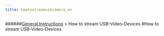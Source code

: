 ```yaml
---
title: howtostreamusbcamera_en
---
```

######[General Instructions](../restreamer/wiki/general_instructions_en.html) > How to stream USB-Video-Devices
#How to stream USB-Video-Devices
